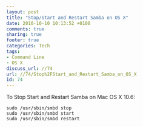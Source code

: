 ```yaml
---
layout: post
title: "Stop/Start and Restart Samba on OS X"
date: 2010-10-10 10:13:52 +0100 
comments: true
sharing: true
footer: true
categories: Tech
tags:
- Command Line
- OS X
discuss_url: //74
url: //74/Stop%2FStart_and_Restart_Samba_on_OS_X
id: 74
---
```

To Stop Start and Restart Samba on Mac OS X 10.6:

    sudo /usr/sbin/smbd stop
    sudo /usr/sbin/smbd start
    sudo /usr/sbin/smbd restart
